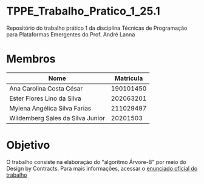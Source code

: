 # TPPE_Trabalho_Pratico_1_25.1

Repositório do trabalho prático 1 da disciplina Técnicas de Programação para Plataformas Emergentes do Prof. André Lanna


# Membros 

|Nome | Matrícula |
|-----|-----------|
|Ana Carolina Costa César | 190101450 |
| Ester Flores Lino da Silva |  202063201 | 
| Mylena Angélica Silva Farias | 211029497|
| Wildemberg Sales da Silva Junior | 20201503 |


# Objetivo

O trabalho consiste na elaboração do "algoritmo Árvore-B" por meio do Design by Contracts. Para mais informações, acessar o [enunciado oficial do trabalho](https://github.com/andrelanna/fga0242/tree/master/trabalhoPratico1)
